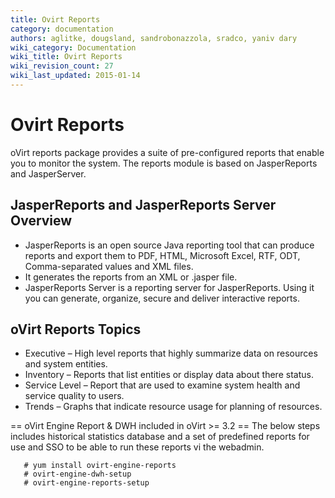 ```yaml
---
title: Ovirt Reports
category: documentation
authors: aglitke, dougsland, sandrobonazzola, sradco, yaniv dary
wiki_category: Documentation
wiki_title: Ovirt Reports
wiki_revision_count: 27
wiki_last_updated: 2015-01-14
---
```


# Ovirt Reports

oVirt reports package provides a suite of pre-configured reports that enable you to monitor the system. The reports module is based on JasperReports and JasperServer.

## JasperReports and JasperReports Server Overview

*   JasperReports is an open source Java reporting tool that can produce reports and export them to PDF, HTML, Microsoft Excel, RTF, ODT, Comma-separated values and XML files.
*   It generates the reports from an XML or .jasper file.
*   JasperReports Server is a reporting server for JasperReports. Using it you can generate, organize, secure and deliver interactive reports.

## oVirt Reports Topics

*   Executive – High level reports that highly summarize data on resources and system entities.
*   Inventory – Reports that list entities or display data about there status.
*   Service Level – Report that are used to examine system health and service quality to users.
*   Trends – Graphs that indicate resource usage for planning of resources.

== oVirt Engine Report & DWH included in oVirt >= 3.2 == The below steps includes historical statistics database and a set of predefined reports for use and SSO to be able to run these reports vi the webadmin.

       # yum install ovirt-engine-reports
       # ovirt-engine-dwh-setup
       # ovirt-engine-reports-setup
